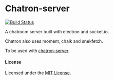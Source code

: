 # Chatron-server

 [![Build Status](https://travis-ci.org/robflop/chatron-client.svg?branch=master)](https://travis-ci.org/robflop/chatron-client)

A chatroom server built with electron and socket.io.

Chatron also uses moment, chalk and snekfetch.

To be used with [chatron-server](https://github.com/robflop/chatron-server).

#### License

Licensed under the [MIT License](https://github.com/robflop/chatron-client/blob/master/LICENSE.md).